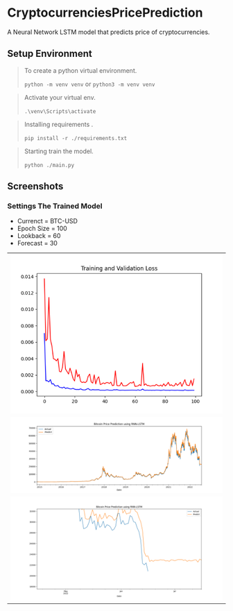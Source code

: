 # CryptocurrenciesPricePrediction
A Neural Network LSTM model that predicts price of cryptocurrencies.

## Setup Environment

> To create a python virtual environment.
> 
> `python -m venv venv` or `python3 -m venv venv`

> Activate your virtual env.
> 
>  `.\venv\Scripts\activate` 

> Installing requirements .
> 
> `pip install -r ./requirements.txt` 

> Starting train the model.
> 
> `python ./main.py` 


## Screenshots
### Settings The Trained Model

- Currenct = BTC-USD
- Epoch Size = 100
- Lookback = 60
- Forecast = 30

|                                               |
|-----------------------------------------------|
| <img width="100%" src="./results/BTC-USD/60-30/lossPlot.png"> |
| <img width="100%" src="./results/BTC-USD/60-30/predictPlot.png"> |
| <img width="100%" src="./results/BTC-USD/60-30/Figure_3.png"> |